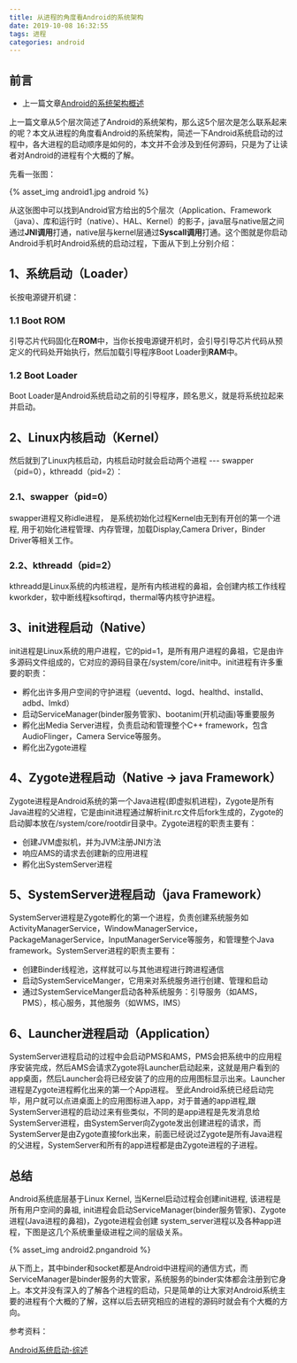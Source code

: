 ```yaml
---
title: 从进程的角度看Android的系统架构
date: 2019-10-08 16:32:55
tags: 进程
categories: android
---
```


## 前言

* 上一篇文章[Android的系统架构概述](https://blog.csdn.net/Rain_9155/article/details/82889613)

上一篇文章从5个层次简述了Android的系统架构，那么这5个层次是怎么联系起来的呢？本文从进程的角度看Android的系统架构，简述一下Android系统启动的过程中，各大进程的启动顺序是如何的，本文并不会涉及到任何源码，只是为了让读者对Android的进程有个大概的了解。

<!--more-->

先看一张图：

{% asset_img android1.jpg android %}

从这张图中可以找到Android官方给出的5个层次（Application、Framework（java）、库和运行时（native）、HAL、Kernel）的影子，java层与native层之间通过**JNI调用**打通，native层与kernel层通过**Syscall调用**打通。这个图就是你启动Android手机时Android系统的启动过程，下面从下到上分别介绍：

## 1、系统启动（Loader）
长按电源键开机键：
### 1.1 Boot ROM
引导芯片代码固化在**ROM**中，当你长按电源键开机时，会引导引导芯片代码从预定义的代码处开始执行，然后加载引导程序Boot Loader到**RAM**中。
### 1.2 Boot Loader
Boot Loader是Android系统启动之前的引导程序，顾名思义，就是将系统拉起来并启动。
## 2、Linux内核启动（Kernel）
然后就到了Linux内核启动，内核启动时就会启动两个进程 --- swapper（pid=0），kthreadd（pid=2）：
### 2.1、swapper（pid=0）
swapper进程又称idle进程， 是系统初始化过程Kernel由无到有开创的第一个进程, 用于初始化进程管理、内存管理，加载Display,Camera Driver，Binder Driver等相关工作。
### 2.2、kthreadd（pid=2）
kthreadd是Linux系统的内核进程，是所有内核进程的鼻祖，会创建内核工作线程kworkder，软中断线程ksoftirqd，thermal等内核守护进程。
## 3、init进程启动（Native）
init进程是Linux系统的用户进程，它的pid=1，是所有用户进程的鼻祖，它是由许多源码文件组成的，它对应的源码目录在/system/core/init中。init进程有许多重要的职责：
* 孵化出许多用户空间的守护进程（ueventd、logd、healthd、installd、adbd、lmkd）
* 启动ServiceManager(binder服务管家)、bootanim(开机动画)等重要服务
* 孵化出Media Server进程，负责启动和管理整个C++ framework，包含AudioFlinger，Camera Service等服务。
* 孵化出Zygote进程
## 4、Zygote进程启动（Native -> java Framework）
Zygote进程是Android系统的第一个Java进程(即虚拟机进程)，Zygote是所有Java进程的父进程，它是由init进程通过解析init.rc文件后fork生成的，Zygote的启动脚本放在/system/core/rootdir目录中。Zygote进程的职责主要有：
* 创建JVM虚拟机，并为JVM注册JNI方法
* 响应AMS的请求去创建新的应用进程
* 孵化出SystemServer进程
## 5、SystemServer进程启动（java Framework）
SystemServer进程是Zygote孵化的第一个进程，负责创建系统服务如ActivityManagerService，WindowManagerService，PackageManagerService，InputManagerService等服务，和管理整个Java framework。SystemServer进程的职责主要有：
* 创建Binder线程池，这样就可以与其他进程进行跨进程通信
* 启动SystemServiceManger，它用来对系统服务进行创建、管理和启动
* 通过SystemServiceManger启动各种系统服务：引导服务（如AMS，PMS），核心服务，其他服务（如WMS，IMS）
## 6、Launcher进程启动（Application）
SystemServer进程启动的过程中会启动PMS和AMS，PMS会把系统中的应用程序安装完成，然后AMS会请求Zygote将Launcher启动起来，这就是用户看到的app桌面，然后Launcher会将已经安装了的应用的应用图标显示出来。Launcher进程是Zygote进程孵化出来的第一个App进程。
至此Android系统已经启动完毕，用户就可以点进桌面上的应用图标进入app，对于普通的app进程,跟SystemServer进程的启动过来有些类似，不同的是app进程是先发消息给SystemServer进程，由SystemServer向Zygote发出创建进程的请求，而SystemServer是由Zygote直接fork出来，前面已经说过Zygote是所有Java进程的父进程，SystemServer和所有的app进程都是由Zygote进程的子进程。

## 总结
Android系统底层基于Linux Kernel, 当Kernel启动过程会创建init进程, 该进程是所有用户空间的鼻祖,
init进程会启动ServiceManager(binder服务管家)、Zygote进程(Java进程的鼻祖)，Zygote进程会创建
system_server进程以及各种app进程，下图是这几个系统重量级进程之间的层级关系。

{% asset_img android2.pngandroid %}

从下而上，其中binder和socket都是Android中进程间的通信方式，而ServiceManager是binder服务的大管家，系统服务的binder实体都会注册到它身上。本文并没有深入的了解各个进程的启动，只是简单的让大家对Android系统主要的进程有个大概的了解，这样以后去研究相应的进程的源码时就会有个大概的方向。

参考资料：

[Android系统启动-综述](http://gityuan.com/2016/02/01/android-booting/)